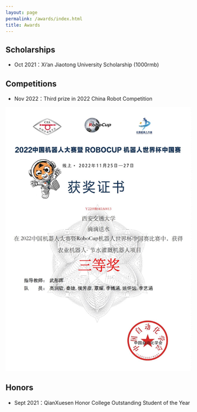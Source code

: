 ```yaml
---
layout: page
permalink: /awards/index.html
title: Awards
---
```



## Scholarships

- Oct 2021：Xi’an Jiaotong University Scholarship (1000rmb)

## Competitions

- Nov 2022：Third prize in 2022 China Robot Competition
<center>
<img src="/images/robo_comp_certificate.JPG">
</center>

## Honors

- Sept 2021：QianXuesen Honor College Outstanding Student of the Year



